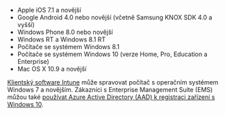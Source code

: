 
  - Apple iOS 7.1 a novější
  - Google Android 4.0 nebo novější (včetně Samsung KNOX SDK 4.0 a vyšší)
  - Windows Phone 8.0 nebo novější
  - Windows RT a Windows 8.1 RT
  - Počítače se systémem Windows 8.1
  - Počítače se systémem Windows 10 (verze Home, Pro, Education a Enterprise)
  - Mac OS X 10.9 a novější

[Klientský software Intune](/intune/deploy-use/manage-windows-pcs-with-microsoft-intune) může spravovat počítač s operačním systémem Windows 7 a novějším. Zákazníci s Enterprise Management Suite (EMS) můžou také [používat Azure Active Directory (AAD) k registraci zařízení s Windows 10](https://docs.microsoft.com/active-directory/active-directory-azureadjoin-windows10-devices-overview).


<!--HONumber=Sep16_HO1-->


